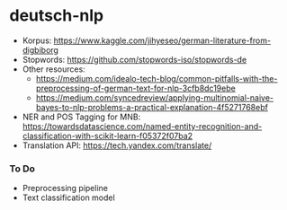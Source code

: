 # deutsch-nlp

- Korpus: https://www.kaggle.com/jihyeseo/german-literature-from-digbiborg
- Stopwords: https://github.com/stopwords-iso/stopwords-de
- Other resources:
  - https://medium.com/idealo-tech-blog/common-pitfalls-with-the-preprocessing-of-german-text-for-nlp-3cfb8dc19ebe
  - https://medium.com/syncedreview/applying-multinomial-naive-bayes-to-nlp-problems-a-practical-explanation-4f5271768ebf
- NER and POS Tagging for MNB: https://towardsdatascience.com/named-entity-recognition-and-classification-with-scikit-learn-f05372f07ba2
- Translation  API: https://tech.yandex.com/translate/


### To Do
- Preprocessing pipeline
- Text classification model

